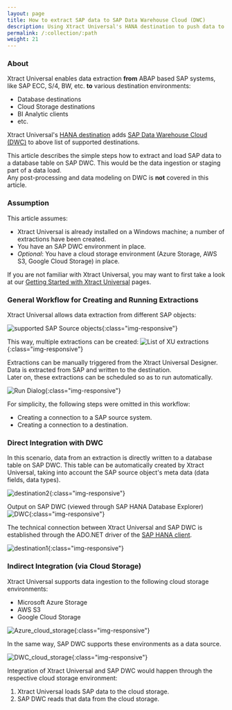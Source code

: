 ```yaml
---
layout: page
title: How to extract SAP data to SAP Data Warehouse Cloud (DWC)
description: Using Xtract Universal's HANA destination to push data to SAP DWC
permalink: /:collection/:path
weight: 21
---
```



### About

Xtract Universal enables data extraction **from** ABAP based SAP systems, like SAP ECC, S/4, BW, etc. **to** various destination environments:
- Database destinations
- Cloud Storage destinations
- BI Analytic clients
- etc.

Xtract Universal's [HANA destination](https://help.theobald-software.com/en/xtract-universal/xu-destinations/sap-hana) adds [SAP Data Warehouse Cloud (DWC)](https://saphanajourney.com/data-warehouse-cloud/) to above list of supported destinations.

This article describes the simple steps how to extract and load SAP data to a database table on SAP DWC. This would be the data ingestion or staging part of a data load. <br>
Any post-processing and data modeling on DWC is **not** covered in this article.


### Assumption
This article assumes:
- Xtract Universal is already installed on a Windows machine; a number of extractions have been created.
- You have an SAP DWC environment in place.
- *Optional*: You have a cloud storage environment (Azure Storage, AWS S3, Google Cloud Storage) in place.

If you are not familiar with Xtract Universal, you may want to first take a look at our [Getting Started with Xtract Universal](https://help.theobald-software.com/en/xtract-universal/getting-started) pages.

### General Workflow for Creating and Running Extractions

Xtract Universal allows data extraction from different SAP objects:

![supported SAP Source objects](/img/contents/XU_DWC_1.png){:class="img-responsive"}

This way, multiple extractions can be created:
![List of XU extractions](/img/contents/XU_DWC_2.png){:class="img-responsive"}

Extractions can be manually triggered from the Xtract Universal Designer. Data is extracted from SAP and written to the destination. <br>
Later on, these extractions can be scheduled so as to run automatically.

![Run Dialog](/img/contents/XU_DWC_4.png){:class="img-responsive"}


For simplicity, the following steps were omitted in this workflow:
- Creating a connection to a SAP source system.
- Creating a connection to a destination.

### Direct Integration with DWC

In this scenario, data from an extraction is directly written to a database table on SAP DWC. This table can be automatically created by Xtract Universal, taking into account the SAP source object's meta data (data fields, data types). 

![destination2](/img/contents/XU_DWC_6.png){:class="img-responsive"}

Output on SAP DWC (viewed through SAP HANA Database Explorer)
![DWC](/img/contents/XU_DWC_7.png){:class="img-responsive"}


The technical connection between Xtract Universal and SAP DWC is established through the ADO.NET driver of the [SAP HANA client](https://developers.sap.com/tutorials/hana-clients-install.html).

![destination1](/img/contents/XU_DWC_3.png){:class="img-responsive"}

### Indirect Integration (via Cloud Storage)

Xtract Universal supports data ingestion to the following cloud storage environments:
- Microsoft Azure Storage
- AWS S3
- Google Cloud Storage

![Azure_cloud_storage](/img/contents/XU_DWC_9.png){:class="img-responsive"}

In the same way, SAP DWC supports these environments as a data source. 

![DWC_cloud_storage](/img/contents/XU_DWC_8.png){:class="img-responsive"}


Integration of Xtract Universal and SAP DWC would happen through the respective cloud storage environment:
1. Xtract Universal loads SAP data to the cloud storage.
2. SAP DWC reads that data from the cloud storage.

